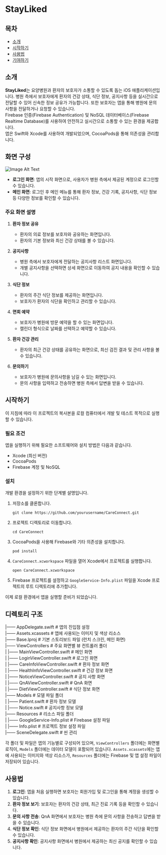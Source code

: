 # StayLiked

## 목차

- [소개](#소개)
- [시작하기](#시작하기)
- [사용법](#사용법)
- [기여하기](../CONTRIBUTING.md)

## 소개 <a name = "소개"></a>
**StayLiked**는 요양병원과 환자의 보호자가 소통할 수 있도록 돕는 iOS 애플리케이션입니다. 병원 측에서 보호자에게 환자의 건강 상태, 식단 정보, 공지사항 등을 실시간으로 전달할 수 있어 신속한 정보 공유가 가능합니다. 또한 보호자는 앱을 통해 병원에 문의 사항을 전달하거나 요청할 수 있습니다.<br>
Firebase 인증(Firebase Authentication) 및 NoSQL 데이터베이스(Firebase Realtime Database)를 사용하여 안전하고 실시간으로 소통할 수 있는 환경을 제공합니다. 
<br>
앱은 Swift와 Xcode를 사용하여 개발되었으며, CocoaPods을 통해 의존성을 관리합니다.


## 화면 구성
![Image Alt Text](/StayLinked/img/요양병원%20측%20앱%20구성도.png)
- **로그인 화면**: 앱의 시작 화면으로, 사용자가 병원 측에서 제공된 계정으로 로그인할 수 있습니다.
- **메인 화면**: 로그인 후 메인 메뉴를 통해 환자 정보, 건강 기록, 공지사항, 식단 정보 등 다양한 정보를 확인할 수 있습니다.
  
### 주요 화면 설명

1. **환자 정보 공유**
   - 환자의 의료 정보를 보호자와 공유하는 화면입니다.
   - 환자의 기본 정보와 최신 건강 상태를 볼 수 있습니다.

2. **공지사항**
   - 병원 측에서 보호자에게 전달하는 공지사항 리스트 화면입니다.
   - 개별 공지사항을 선택하면 상세 화면으로 이동하여 공지 내용을 확인할 수 있습니다.

3. **식단 정보**
   - 환자의 주간 식단 정보를 제공하는 화면입니다.
   - 보호자가 환자의 식단을 확인하고 관리할 수 있습니다.

4. **면회 예약**
   - 보호자가 병원에 방문 예약을 할 수 있는 화면입니다.
   - 캘린더 형식으로 날짜를 선택하고 예약할 수 있습니다.

5. **환자 건강 관리**
   - 환자의 최근 건강 상태를 공유하는 화면으로, 최신 검진 결과 및 관리 사항을 볼 수 있습니다.

6. **문의하기**
   - 보호자가 병원에 문의사항을 남길 수 있는 화면입니다.
   - 문의 사항을 입력하고 전송하면 병원 측에서 답변을 받을 수 있습니다.


## 시작하기 <a name = "시작하기"></a>

이 지침에 따라 이 프로젝트의 복사본을 로컬 컴퓨터에서 개발 및 테스트 목적으로 실행할 수 있습니다.

### 필요 조건

앱을 실행하기 위해 필요한 소프트웨어와 설치 방법은 다음과 같습니다.
- Xcode (최신 버전)
- CocoaPods
- Firebase 계정 및 NoSQL

### 설치

개발 환경을 설정하기 위한 단계별 설명입니다.

1. 저장소를 클론합니다.

    ```
    git clone https://github.com/yourusername/CareConnect.git
    ```

2. 프로젝트 디렉토리로 이동합니다.

    ```
    cd CareConnect
    ```

3. CocoaPods을 사용해 Firebase와 기타 의존성을 설치합니다.

    ```
    pod install
    ```

4. `CareConnect.xcworkspace` 파일을 열어 Xcode에서 프로젝트를 실행합니다.

    ```
    open CareConnect.xcworkspace
    ```

5. Firebase 프로젝트를 설정하고 `GoogleService-Info.plist` 파일을 Xcode 프로젝트의 루트 디렉토리에 추가합니다.

이제 로컬 환경에서 앱을 실행할 준비가 되었습니다.

## 디렉토리 구조 <a name="디렉토리-구조"></a>

|—— AppDelegate.swift # 앱의 진입점 설정<br>
|—— Assets.xcassets # 앱에 사용되는 이미지 및 색상 리소스<br>
|—— Base.lproj # 기본 스토리보드 파일 (런치 스크린, 메인 화면)<br>
|—— ViewControllers # 주요 화면별 뷰 컨트롤러 폴더<br>
| |—— MainViewController.swift # 메인 화면<br>
| |—— LoginViewController.swift # 로그인 화면<br>
| |—— CareInfoViewController.swift # 환자 정보 화면<br>
| |—— HealthInfoViewController.swift # 건강 정보 화면<br>
| |—— NoticeViewController.swift # 공지 사항 화면<br>
| |—— QnAViewController.swift # QnA 화면<br>
| |—— DietViewController.swift # 식단 정보 화면<br>
|—— Models # 모델 파일 폴더<br>
| |—— Patient.swift # 환자 정보 모델<br>
| |—— Notice.swift # 공지사항 정보 모델<br>
|—— Resources # 리소스 파일 폴더<br>
| |—— GoogleService-Info.plist # Firebase 설정 파일<br>
| |—— Info.plist # 프로젝트 정보 설정 파일<br>
|—— SceneDelegate.swift # 씬 관리<br>

각 폴더 및 파일은 앱의 기능별로 구성되어 있으며, `ViewControllers` 폴더에는 화면별 로직이, `Models` 폴더에는 데이터 모델이 포함되어 있습니다. `Assets.xcassets`에는 앱에 사용되는 이미지와 색상 리소스가, `Resources` 폴더에는 Firebase 및 앱 설정 파일이 저장되어 있습니다.



## 사용법 <a name = "사용법"></a>
1. **로그인**: 앱을 처음 실행하면 보호자는 회원가입 및 로그인을 통해 계정을 생성할 수 있습니다.
2. **환자 정보 보기**: 보호자는 환자의 건강 상태, 최근 진료 기록 등을 확인할 수 있습니다.
3. **문의 사항 전송**: QnA 화면에서 보호자는 병원 측에 문의 사항을 전송하고 답변을 받을 수 있습니다.
4. **식단 정보 확인**: 식단 정보 화면에서 병원에서 제공하는 환자의 주간 식단을 확인할 수 있습니다.
5. **공지사항 확인**: 공지사항 화면에서 병원에서 제공하는 최신 공지를 확인할 수 있습니다.
